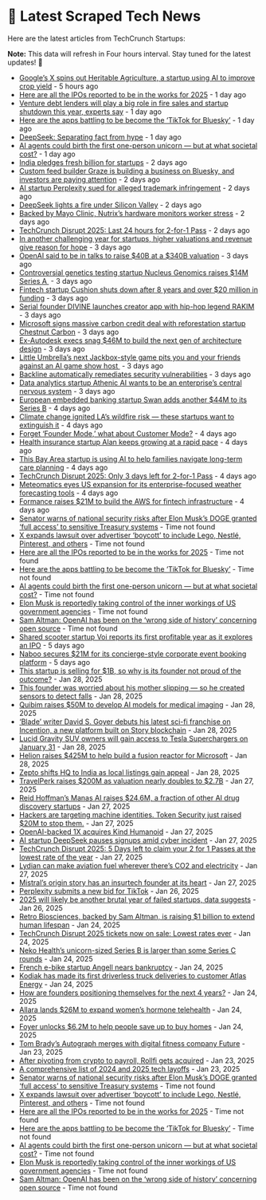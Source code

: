 
# 📰 Latest Scraped Tech News

Here are the latest articles from TechCrunch Startups:

**Note:** This data will refresh in Four hours interval. Stay tuned for the latest updates! 🔄
- [Google’s X spins out Heritable Agriculture, a startup using AI to improve crop yield](https://techcrunch.com/2025/02/02/google-x-spins-out-heritable-agriculture-a-startup-using-ai-to-improve-crop-yield/) - 5 hours ago
- [Here are all the IPOs reported to be in the works for 2025](https://techcrunch.com/2025/02/01/here-are-all-the-ipos-reported-to-be-in-the-works-for-2025/) - 1 day ago
- [Venture debt lenders will play a big role in fire sales and startup shutdown this year, experts say](https://techcrunch.com/2025/02/01/venture-debt-lenders-will-play-a-big-role-in-fire-sales-and-startup-shutdown-this-year-experts-say/) - 1 day ago
- [Here are the apps battling to be become the ‘TikTok for Bluesky’](https://techcrunch.com/2025/02/01/here-are-the-apps-battling-to-be-become-the-tiktok-for-bluesky/) - 1 day ago
- [DeepSeek: Separating fact from hype](https://techcrunch.com/podcast/deepseek-separating-fact-from-hype/) - 1 day ago
- [AI agents could birth the first one-person unicorn — but at what societal cost?](https://techcrunch.com/2025/02/01/ai-agents-could-birth-the-first-one-person-unicorn-but-at-what-societal-cost/) - 1 day ago
- [India pledges fresh billion for startups](https://techcrunch.com/2025/01/31/india-pledges-fresh-billion-for-startups/) - 2 days ago
- [Custom feed builder Graze is building a business on Bluesky, and investors are paying attention](https://techcrunch.com/2025/01/31/custom-feed-builder-graze-is-building-a-business-on-bluesky-and-investors-are-paying-attention/) - 2 days ago
- [AI startup Perplexity sued for alleged trademark infringement](https://techcrunch.com/2025/01/31/ai-startup-perplexity-sued-for-alleged-trademark-infringement/) - 2 days ago
- [DeepSeek lights a fire under Silicon Valley](https://techcrunch.com/podcast/deepseek-lights-a-fire-under-silicon-valley/) - 2 days ago
- [Backed by Mayo Clinic, Nutrix’s hardware monitors worker stress](https://techcrunch.com/2025/01/31/backed-by-mayo-clinic-nutrixs-hardware-monitors-worker-stress/) - 2 days ago
- [TechCrunch Disrupt 2025: Last 24 hours for 2-for-1 Pass](https://techcrunch.com/2025/01/31/techcrunch-disrupt-2025-24-hours-left-for-2-for-1-pass/) - 2 days ago
- [In another challenging year for startups, higher valuations and revenue give reason for hope](https://techcrunch.com/2025/01/31/in-another-challenging-year-for-startups-higher-valuations-and-revenue-give-reason-for-hope/) - 3 days ago
- [OpenAI said to be in talks to raise $40B at a $340B valuation](https://techcrunch.com/2025/01/30/openai-said-to-be-in-talks-to-raise-40b-at-a-340b-valuation/) - 3 days ago
- [Controversial genetics testing startup Nucleus Genomics raises $14M Series A ](https://techcrunch.com/2025/01/30/controversial-genetics-testing-startup-nucleus-genomics-raises-14m-series-a/) - 3 days ago
- [Fintech startup Cushion shuts down after 8 years and over $20 million in funding](https://techcrunch.com/2025/01/30/fintech-startup-cushion-shuts-down-after-8-years-and-over-20-million-in-funding/) - 3 days ago
- [Serial founder DIVINE launches creator app with hip-hop legend RAKIM](https://techcrunch.com/2025/01/30/serial-founder-divine-launches-creator-app-with-hip-hop-legend-rakim/) - 3 days ago
- [Microsoft signs massive carbon credit deal with reforestation startup Chestnut Carbon](https://techcrunch.com/2025/01/30/microsoft-signs-massive-carbon-credit-deal-with-reforestation-startup-chestnut-carbon/) - 3 days ago
- [Ex-Autodesk execs snag $46M to build the next gen of architecture design](https://techcrunch.com/2025/01/30/ex-autodesk-execs-snag-46m-to-build-the-next-gen-of-architecture-design/) - 3 days ago
- [Little Umbrella’s next Jackbox-style game pits you and your friends against an AI game show host ](https://techcrunch.com/2025/01/30/little-umbrellas-next-jackbox-style-game-pits-you-and-your-friends-against-an-ai-game-show-host/) - 3 days ago
- [Backline automatically remediates security vulnerabilities](https://techcrunch.com/2025/01/30/backline-automatically-remediates-security-vulnerabilities/) - 3 days ago
- [Data analytics startup Athenic AI wants to be an enterprise’s central nervous system](https://techcrunch.com/2025/01/30/data-analytics-startup-athenic-ai-wants-to-be-an-enterprises-central-nervous-system/) - 3 days ago
- [European embedded banking startup Swan adds another $44M to its Series B](https://techcrunch.com/2025/01/29/european-embedded-banking-startup-swan-adds-another-44-million-to-its-series-b/) - 4 days ago
- [Climate change ignited LA’s wildfire risk — these startups want to extinguish it](https://techcrunch.com/2025/01/29/climate-change-ignited-las-wildfire-risk-these-startups-want-to-extinguish-it/) - 4 days ago
- [Forget ‘Founder Mode,’ what about Customer Mode?](https://techcrunch.com/podcast/forget-founder-mode-what-about-customer-mode/) - 4 days ago
- [Health insurance startup Alan keeps growing at a rapid pace](https://techcrunch.com/2025/01/29/health-insurance-startup-alan-keeps-growing-at-a-rapid-pace/) - 4 days ago
- [This Bay Area startup is using AI to help families navigate long-term care planning](https://techcrunch.com/2025/01/29/this-bay-area-startup-is-using-ai-to-help-families-navigate-long-term-care/) - 4 days ago
- [TechCrunch Disrupt 2025: Only 3 days left for 2-for-1 Pass](https://techcrunch.com/2025/01/29/techcrunch-disrupt-2025-only-3-days-left-for-2-for-1-pass/) - 4 days ago
- [Meteomatics eyes US expansion for its enterprise-focused weather forecasting tools](https://techcrunch.com/2025/01/29/meteomatics-eyes-u-s-expansion-for-its-enterprise-focused-weather-forecasting-tools/) - 4 days ago
- [Formance raises $21M to build the AWS for fintech infrastructure](https://techcrunch.com/2025/01/29/formance-raises-21-million-to-build-the-aws-of-fintech-infrastructure/) - 4 days ago
- [Senator warns of national security risks after Elon Musk’s DOGE granted ‘full access’ to sensitive Treasury systems](https://techcrunch.com/2025/02/01/senator-warns-of-national-security-risks-after-elon-musks-doge-granted-full-access-to-sensitive-treasury-systems/) - Time not found
- [X expands lawsuit over advertiser ‘boycott’ to include Lego, Nestlé, Pinterest, and others](https://techcrunch.com/2025/02/01/x-expands-lawsuit-over-advertiser-boycott-to-include-lego-nestle-pinterest-and-others/) - Time not found
- [Here are all the IPOs reported to be in the works for 2025](https://techcrunch.com/2025/02/01/here-are-all-the-ipos-reported-to-be-in-the-works-for-2025/) - Time not found
- [Here are the apps battling to be become the ‘TikTok for Bluesky’](https://techcrunch.com/2025/02/01/here-are-the-apps-battling-to-be-become-the-tiktok-for-bluesky/) - Time not found
- [AI agents could birth the first one-person unicorn — but at what societal cost?](https://techcrunch.com/2025/02/01/ai-agents-could-birth-the-first-one-person-unicorn-but-at-what-societal-cost/) - Time not found
- [Elon Musk is reportedly taking control of the inner workings of US government agencies](https://techcrunch.com/2025/01/31/elon-musk-is-reportedly-taking-control-of-the-inner-workings-of-us-government-agencies/) - Time not found
- [Sam Altman: OpenAI has been on the ‘wrong side of history’ concerning open source](https://techcrunch.com/2025/01/31/sam-altman-believes-openai-has-been-on-the-wrong-side-of-history-concerning-open-source/) - Time not found
- [Shared scooter startup Voi reports its first profitable year as it explores an IPO](https://techcrunch.com/2025/01/28/shared-scooter-startup-voi-reports-its-first-profitable-year-as-it-explores-an-ipo/) - 5 days ago
- [Naboo secures $21M for its concierge-style corporate event booking platform](https://techcrunch.com/2025/01/28/naboo-secures-21-million-for-its-concierge-style-corporate-event-booking-platform/) - 5 days ago
- [This startup is selling for $1B, so why is its founder not proud of the outcome?](https://techcrunch.com/2025/01/28/this-startup-is-selling-for-1b-so-why-is-its-founder-not-proud-of-the-outcome/) - Jan 28, 2025
- [This founder was worried about his mother slipping — so he created sensors to detect falls](https://techcrunch.com/2025/01/28/this-founder-was-worried-about-his-mother-slipping-so-he-created-sensors-to-detect-falls/) - Jan 28, 2025
- [Quibim raises $50M to develop AI models for medical imaging](https://techcrunch.com/2025/01/28/quibim-raises-50m-to-develop-ai-models-for-medical-imaging/) - Jan 28, 2025
- [‘Blade’ writer David S. Goyer debuts his latest sci-fi franchise on Incention, a new platform built on Story blockchain](https://techcrunch.com/2025/01/28/blade-writer-david-s-goyer-debuts-his-latest-sci-fi-franchise-on-incention-a-new-platform-built-on-story-blockchain/) - Jan 28, 2025
- [Lucid Gravity SUV owners will gain access to Tesla Superchargers on January 31](https://techcrunch.com/2025/01/28/lucid-gravity-suv-owners-will-gain-access-to-tesla-superchargers-on-jan-31/) - Jan 28, 2025
- [Helion raises $425M to help build a fusion reactor for Microsoft](https://techcrunch.com/2025/01/28/helion-raises-425m-to-help-build-a-fusion-reactor-for-microsoft/) - Jan 28, 2025
- [Zepto shifts HQ to India as local listings gain appeal](https://techcrunch.com/2025/01/28/zepto-shifts-domicile-to-india-as-local-listings-gain-appeal/) - Jan 28, 2025
- [TravelPerk raises $200M as valuation nearly doubles to $2.7B](https://techcrunch.com/2025/01/27/travelperk-raises-200m-as-valuation-nearly-doubles-to-2-7b/) - Jan 27, 2025
- [Reid Hoffman’s Manas AI raises $24.6M, a fraction of other AI drug discovery startups](https://techcrunch.com/2025/01/27/reid-hoffmans-manas-ai-raises-24-6m-a-fraction-of-other-ai-drug-discovery-startups/) - Jan 27, 2025
- [Hackers are targeting machine identities. Token Security just raised $20M to stop them.](https://techcrunch.com/2025/01/27/hackers-are-targeting-machine-identities-token-security-just-raised-20m-to-stop-them/) - Jan 27, 2025
- [OpenAI-backed 1X acquires Kind Humanoid](https://techcrunch.com/2025/01/27/openai-backed-1x-acquires-kind-humanoid/) - Jan 27, 2025
- [AI startup DeepSeek pauses signups amid cyber incident](https://techcrunch.com/2025/01/27/ai-startup-deepseek-pauses-signups-amid-cyber-incident/) - Jan 27, 2025
- [TechCrunch Disrupt 2025: 5 Days left to claim your 2 for 1 Passes at the lowest rate of the year](https://techcrunch.com/2025/01/27/techcrunch-disrupt-2025-5-days-left-to-claim-your-2-for-1-passes-at-the-lowest-rate-of-the-year/) - Jan 27, 2025
- [Lydian can make aviation fuel wherever there’s CO2 and electricity](https://techcrunch.com/2025/01/27/lydian-labs-can-make-aviation-fuel-wherever-theres-co2-and-electricity/) - Jan 27, 2025
- [Mistral’s origin story has an insurtech founder at its heart](https://techcrunch.com/2025/01/27/alans-founder-role-in-mistrals-origin-story/) - Jan 27, 2025
- [Perplexity submits a new bid for TikTok](https://techcrunch.com/2025/01/26/perplexity-submits-a-new-bid-for-tiktok/) - Jan 26, 2025
- [2025 will likely be another brutal year of failed startups, data suggests](https://techcrunch.com/2025/01/26/2025-will-likely-be-another-brutal-year-of-failed-startups-data-suggests/) - Jan 26, 2025
- [Retro Biosciences, backed by Sam Altman, is raising $1 billion to extend human lifespan](https://techcrunch.com/2025/01/24/retro-biosciences-backed-by-sam-altman-is-raising-1-billion-to-extend-human-lifespan/) - Jan 24, 2025
- [TechCrunch Disrupt 2025 tickets now on sale: Lowest rates ever](https://techcrunch.com/2025/01/24/techcrunch-disrupt-2025-tickets-now-on-sale-lowest-rates-ever/) - Jan 24, 2025
- [Neko Health’s unicorn-sized Series B is larger than some Series C rounds](https://techcrunch.com/2025/01/24/neko-healths-unicorn-sized-series-b-is-larger-than-some-series-c-rounds/) - Jan 24, 2025
- [French e-bike startup Angell nears bankruptcy](https://techcrunch.com/2025/01/24/french-e-bike-startup-angell-nears-bankruptcy/) - Jan 24, 2025
- [Kodiak has made its first driverless truck deliveries to customer Atlas Energy](https://techcrunch.com/2025/01/24/kodiak-has-made-its-first-driverless-truck-deliveries-to-customer-atlas-energy/) - Jan 24, 2025
- [How are founders positioning themselves for the next 4 years?](https://techcrunch.com/podcast/how-are-founders-positioning-themselves-for-the-next-4-years/) - Jan 24, 2025
- [Allara lands $26M to expand women’s hormone telehealth](https://techcrunch.com/2025/01/24/allara-lands-26m-to-expand-womens-hormone-telehealth/) - Jan 24, 2025
- [Foyer unlocks $6.2M to help people save up to buy homes](https://techcrunch.com/2025/01/24/foyer-unlocks-6-2m-to-help-people-save-up-to-buy-homes/) - Jan 24, 2025
- [Tom Brady’s Autograph merges with digital fitness company Future](https://techcrunch.com/2025/01/23/tom-bradys-autograph-merges-with-digital-fitness-company-future/) - Jan 23, 2025
- [After pivoting from crypto to payroll, Rollfi gets acquired](https://techcrunch.com/2025/01/23/after-pivoting-from-crypto-to-payroll-rollfi-gets-acquired/) - Jan 23, 2025
- [A comprehensive list of 2024 and 2025 tech layoffs](https://techcrunch.com/2025/01/23/tech-layoffs-2024-list/) - Jan 23, 2025
- [Senator warns of national security risks after Elon Musk’s DOGE granted ‘full access’ to sensitive Treasury systems](https://techcrunch.com/2025/02/01/senator-warns-of-national-security-risks-after-elon-musks-doge-granted-full-access-to-sensitive-treasury-systems/) - Time not found
- [X expands lawsuit over advertiser ‘boycott’ to include Lego, Nestlé, Pinterest, and others](https://techcrunch.com/2025/02/01/x-expands-lawsuit-over-advertiser-boycott-to-include-lego-nestle-pinterest-and-others/) - Time not found
- [Here are all the IPOs reported to be in the works for 2025](https://techcrunch.com/2025/02/01/here-are-all-the-ipos-reported-to-be-in-the-works-for-2025/) - Time not found
- [Here are the apps battling to be become the ‘TikTok for Bluesky’](https://techcrunch.com/2025/02/01/here-are-the-apps-battling-to-be-become-the-tiktok-for-bluesky/) - Time not found
- [AI agents could birth the first one-person unicorn — but at what societal cost?](https://techcrunch.com/2025/02/01/ai-agents-could-birth-the-first-one-person-unicorn-but-at-what-societal-cost/) - Time not found
- [Elon Musk is reportedly taking control of the inner workings of US government agencies](https://techcrunch.com/2025/01/31/elon-musk-is-reportedly-taking-control-of-the-inner-workings-of-us-government-agencies/) - Time not found
- [Sam Altman: OpenAI has been on the ‘wrong side of history’ concerning open source](https://techcrunch.com/2025/01/31/sam-altman-believes-openai-has-been-on-the-wrong-side-of-history-concerning-open-source/) - Time not found
